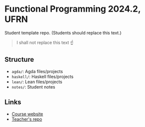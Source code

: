 # Functional Programming 2024.2, UFRN

Student template repo.
(Students should replace this text.)

> I shall not replace this text ☝️

## Structure

- `agda/`: Agda files/projects
- `haskell/`: Haskell files/projects
- `lean/`: Lean files/projects
- `notes/`: Student notes

## Links

- [Course website][2024.2-fun-site]
- [Teacher's repo][2024.2-fun]

[2024.2-fun-site]: https://tsouanas.org/teaching/fun/2024.2/
[2024.2-fun]: https://github.com/tsouanas/2024.2-fun
